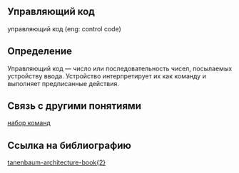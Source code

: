## Управляющий код
управляющий код (eng: control code) 

## Определение
Управляющий код — число или последовательность чисел, посылаемых устройству ввода. Устройство интерпретирует их как команду и выполняет предписанные действия.

## Связь с другими понятиями
[набор команд](instruction%20set.md)
## Cсылка на библиографию
[tanenbaum-architecture-book{2}](../bibliography/tanenbaum-architecture-book%7B2%7D.md)
